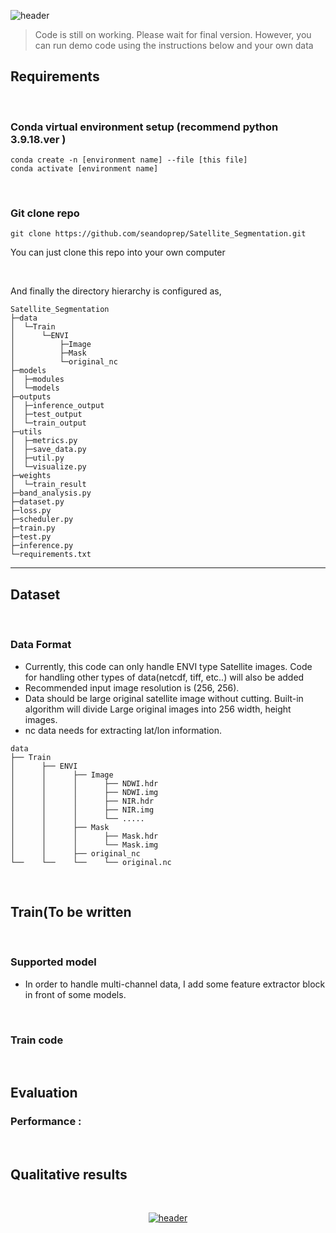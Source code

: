 ![header](https://capsule-render.vercel.app/api?type=waving&color=0:F9D976,100:F39F86&height=250&section=header&text=YAI%20x%20Alchera&fontSize=45&animation=fadeIn&fontColor=FFFFFF&fontAlignY=40)

> Code is still on working. Please wait for final version. However, you can run demo code using the instructions below and your own data

## Requirements
</br>

### Conda virtual environment setup (recommend python 3.9.18.ver )

```
conda create -n [environment name] --file [this file]
conda activate [environment name]
```
</br>

### Git clone repo

```
git clone https://github.com/seandoprep/Satellite_Segmentation.git
```

You can just clone this repo into your own computer

</br>

And finally the directory hierarchy is configured as,

```
Satellite_Segmentation
├─data
│  └─Train
│      └─ENVI
│          ├─Image
│          ├─Mask
│          └─original_nc
├─models
│  ├─modules
│  └─models
├─outputs
│  ├─inference_output
│  ├─test_output
│  └─train_output
├─utils
│  ├─metrics.py
│  ├─save_data.py
│  ├─util.py
│  └─visualize.py
├─weights
│  └─train_result
├─band_analysis.py
├─dataset.py
├─loss.py
├─scheduler.py
├─train.py
├─test.py
├─inference.py
└─requirements.txt

```

---

## Dataset
</br>

### Data Format
- Currently, this code can only handle ENVI type Satellite images. Code for handling other types of data(netcdf, tiff, etc..) will also be added
- Recommended input image resolution is (256, 256).
- Data should be large original satellite image without cutting. Built-in algorithm will divide Large original images into 256 width, height images.
- nc data needs for extracting lat/lon information.

```
data
├── Train
│      ├── ENVI
│      │      ├── Image
│      │      │      ├── NDWI.hdr
│      │      │      ├── NDWI.img
│      │      │      ├── NIR.hdr
│      │      │      ├── NIR.img
│      │      │      └── .....
│      │      ├── Mask
│      │      │      ├── Mask.hdr
│      │      │      └── Mask.img
│      │      ├── original_nc
└──    └──    └──    └── original.nc

```
</br>

## Train(To be written
</br>

### Supported model

- In order to handle multi-channel data, I add some feature extractor block in front of some models. 

</br>

### Train code

</br>

## Evaluation

### Performance : 
</br>


## Qualitative results

</br>


<p align="center"><a href="#">
    <img src="https://capsule-render.vercel.app/api?type=waving&color=0:F9D976,100:F39F86&height=150&section=footer" alt="header" />
</a></p>
